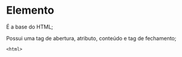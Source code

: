 # Elemento
É a base do HTML;

Possui uma tag de abertura, atributo, conteúdo e tag de fechamento;
```
<html>
```

